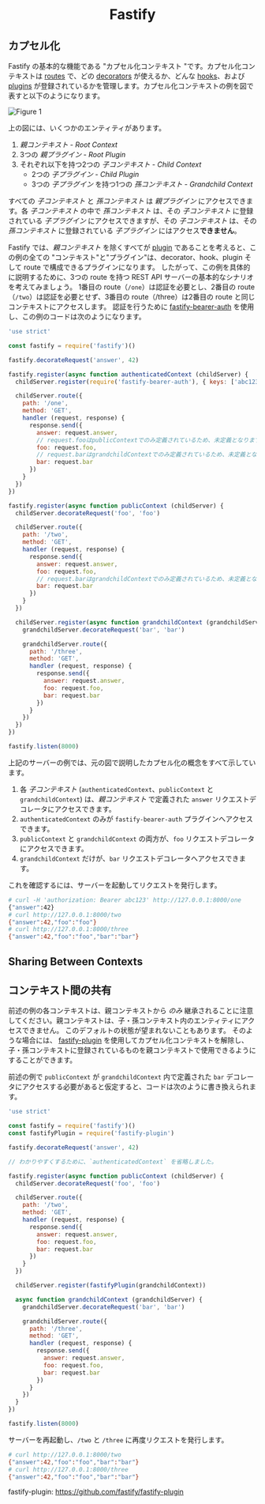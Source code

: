 <h1 align="center">Fastify</h1>

<a id="encapsulation"></a>
## カプセル化

Fastify の基本的な機能である "カプセル化コンテキスト "です。カプセル化コンテキストは [routes](./Routes.md) で、どの [decorators](./Decorators.md) が使えるか、どんな [hooks](./Hooks.md)、および [plugins](./Plugins.md) が登録されているかを管理します。カプセル化コンテキストの例を図で表すと以下のようになります。

![Figure 1](../resources/encapsulation_context.svg)

上の図には、いくつかのエンティティがあります。

1. _親コンテキスト - Root Context_
2. 3つの _親プラグイン - Root Plugin_
3. それぞれ以下を持つ2つの _子コンテキスト - Child Context_
    * 2つの _子プラグイン - Child Plugin_
    * 3つの _子プラグイン_ を持つ1つの _孫コンテキスト - Grandchild Context_

すべての _子コンテキスト_ と _孫コンテキスト_ は _親プラグイン_ にアクセスできます。各 _子コンテキスト_ の中で _孫コンテキスト_ は、その _子コンテキスト_ に登録されている _子プラグイン_ にアクセスできますが、その _子コンテキスト_ は、その _孫コンテキスト_ に登録されている _子プラグイン_ にはアクセス**できません**。

Fastify では、_親コンテキスト_ を除くすべてが [plugin](./Plugins.md) であることを考えると、この例の全ての "コンテキスト"と"プラグイン"は、decorator、hook、plugin そして route で構成できるプラグインになります。
したがって、この例を具体的に説明するために、3つの route を持つ REST API サーバーの基本的なシナリオを考えてみましょう。
1番目の route（`/one`）は認証を必要とし、2番目の route（`/two`）は認証を必要とせず、3番目の route（/three）は2番目の route と同じコンテキストにアクセスします。
認証を行うために [fastify-bearer-auth][bearer] を使用し、この例のコードは次のようになります。

```js
'use strict'

const fastify = require('fastify')()

fastify.decorateRequest('answer', 42)

fastify.register(async function authenticatedContext (childServer) {
  childServer.register(require('fastify-bearer-auth'), { keys: ['abc123'] })

  childServer.route({
    path: '/one',
    method: 'GET',
    handler (request, response) {
      response.send({
        answer: request.answer,
        // request.fooはpublicContextでのみ定義されているため、未定義となります。
        foo: request.foo,
        // request.barはgrandchildContextでのみ定義されているため、未定義となります。
        bar: request.bar
      })
    }
  })
})

fastify.register(async function publicContext (childServer) {
  childServer.decorateRequest('foo', 'foo')

  childServer.route({
    path: '/two',
    method: 'GET',
    handler (request, response) {
      response.send({
        answer: request.answer,
        foo: request.foo,
        // request.barはgrandchildContextでのみ定義されているため、未定義となります。
        bar: request.bar
      })
    }
  })

  childServer.register(async function grandchildContext (grandchildServer) {
    grandchildServer.decorateRequest('bar', 'bar')

    grandchildServer.route({
      path: '/three',
      method: 'GET',
      handler (request, response) {
        response.send({
          answer: request.answer,
          foo: request.foo,
          bar: request.bar
        })
      }
    })
  })
})

fastify.listen(8000)
```

上記のサーバーの例では、元の図で説明したカプセル化の概念をすべて示しています。

1. 各 _子コンテキスト_ (`authenticatedContext`、`publicContext` と `grandchildContext`) は、_親コンテキスト_ で定義された `answer` リクエストデコレータにアクセスできます。
2. `authenticatedContext` のみが `fastify-bearer-auth` プラグインへアクセスできます。
3. `publicContext` と `grandchildContext` の両方が、`foo` リクエストデコレータにアクセスできます。
4. `grandchildContext` だけが、`bar` リクエストデコレータへアクセスできます。

これを確認するには、サーバーを起動してリクエストを発行します。

```sh
# curl -H 'authorization: Bearer abc123' http://127.0.0.1:8000/one
{"answer":42}
# curl http://127.0.0.1:8000/two
{"answer":42,"foo":"foo"}
# curl http://127.0.0.1:8000/three
{"answer":42,"foo":"foo","bar":"bar"}
```

[bearer]: https://github.com/fastify/fastify-bearer-auth

<a id="shared-context"></a>
## Sharing Between Contexts
## コンテキスト間の共有

前述の例の各コンテキストは、親コンテキストから _のみ_ 継承されることに注意してください。親コンテキストは、子・孫コンテキスト内のエンティティにアクセスできません。
このデフォルトの状態が望まれないこともあります。
そのような場合には、 [fastify-plugin](fastify-plugin) を使用してカプセル化コンテキストを解除し、子・孫コンテキストに登録されているものを親コンテキストで使用できるようにすることができます。

前述の例で `publicContext` が `grandchildContext` 内で定義された `bar` デコレータにアクセスする必要があると仮定すると、コードは次のように書き換えられます。

```js
'use strict'

const fastify = require('fastify')()
const fastifyPlugin = require('fastify-plugin')

fastify.decorateRequest('answer', 42)

// わかりやすくするために、`authenticatedContext` を省略しました。

fastify.register(async function publicContext (childServer) {
  childServer.decorateRequest('foo', 'foo')

  childServer.route({
    path: '/two',
    method: 'GET',
    handler (request, response) {
      response.send({
        answer: request.answer,
        foo: request.foo,
        bar: request.bar
      })
    }
  })

  childServer.register(fastifyPlugin(grandchildContext))

  async function grandchildContext (grandchildServer) {
    grandchildServer.decorateRequest('bar', 'bar')

    grandchildServer.route({
      path: '/three',
      method: 'GET',
      handler (request, response) {
        response.send({
          answer: request.answer,
          foo: request.foo,
          bar: request.bar
        })
      }
    })
  }
})

fastify.listen(8000)
```

サーバーを再起動し、`/two` と `/three` に再度リクエストを発行します。

```sh
# curl http://127.0.0.1:8000/two
{"answer":42,"foo":"foo","bar":"bar"}
# curl http://127.0.0.1:8000/three
{"answer":42,"foo":"foo","bar":"bar"}
```

fastify-plugin: https://github.com/fastify/fastify-plugin
